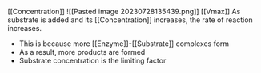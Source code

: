 [[Concentration]] 
![[Pasted image 20230728135439.png]]
[[Vmax]]
As substrate is added and its [[Concentration]] increases, the rate of reaction increases.
- This is because more [[Enzyme]]-[[Substrate]] complexes form
- As a result, more products are formed
- Substrate concentration is the limiting factor